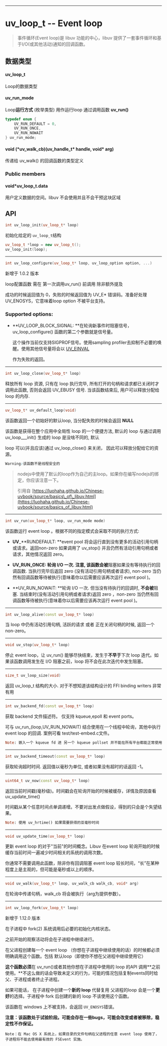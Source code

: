
---

# uv\_loop\_t -- Event loop

> 事件循环\(Event loop\)是 libuv 功能的中心，libuv 提供了一套事件循环和基于I/O\(或其他活动\)通知的回调函数。

## 数据类型

#### **uv\_loop\_t**

Loop的数据类型

#### **uv\_run\_mode**

Loop**运行方式** \(枚举类型\)  用作运行loop   通过调用函数 **uv\_run\(\)**

```cpp
typedef enum {
    UV_RUN_DEFAULT = 0,
    UV_RUN_ONCE,
    UV_RUN_NOWAIT
} uv_run_mode;
```

#### void \(\*uv\_walk\_cb\)\(uv\_handle\_t\* handle, void\* arg\)

传递给 uv\_walk\(\) 的回调函数的类型定义

### Public members

#### void\*uv\_loop\_t.data

用户定义数据的空间。libuv 不会使用并且不会干预这块区域

## API

```cpp
int uv_loop_init(uv_loop_t* loop)
```

初始化给定的 `uv_loop_t`结构

```cpp
uv_loop_t *loop = new uv_loop_t();
uv_loop_init(loop);
```

---

```cpp
int uv_loop_configure(uv_loop_t* loop, uv_loop_option option, ...)
```

新增于 1.0.2 版本

loop配置函数 需在 第一次调用uv\_run\(\) 前调用 除非额外提及

成功的时候返回值为 0，失败的时候返回值为 UV\_E\* 错误码。准备好处理UV\_ENOSYS，它意味着loop option 不被平台支持。

### Supported options:

* **UV\_LOOP\_BLOCK\_SIGNAL: **在轮询新事件时阻塞信号，uv\_loop\_configure\(\) 函数的第二个参数就是信号量。

  这个操作当前仅支持SIGPROF信号。使用sampling profiler去抑制不必要的唤醒。使用其他信号量将会以 [UV\_EINVAL](/ERROR.md)

  作为失败的返回。

---

```cpp
int uv_loop_close(uv_loop_t* loop)
```

释放所有 loop 资源, 只有在 loop 执行完毕, 所有打开的句柄和请求都已关闭时才调用此函数,  否则会返回 UV\_EBUSY 信号. 当该函数结束后, 用户可以释放分配给 loop 的内存.

---

```cpp
uv_loop_t* uv_default_loop(void)
```

该函数返回一个初始好的默认loop, 当分配失败的时候会返回 **NULL**

该函数是获得在整个应用中全局性 loop 的一个便捷方法, 默认的 loop 与通过调用 uv\_loop\_\_\_init\(\) 生成的 loop 是没啥不同的, 默认

loop 可以\(并且应该\)通过 uv\_loop\_close\(\) 来关闭， 因此可以释放分配给它的资源。

```css
Warning:该函数不是线程安全的
```

> nodejs中使用了默认的loop作为自己的主loop。如果你在编写nodejs的绑定，你应该注意一下。
>
> 引用自 [https://luohaha.github.io/Chinese-uvbook/source/basics\_of\_libuv.html](https://luohaha.github.io/Chinese-uvbook/source/basics_of_libuv.html)

---

```cpp
int uv_run(uv_loop_t* loop, uv_run_mode mode)
```

该函数运行 event loop 。根据不同的指定模式会采取不同的执行方式:

* **UV**\_**RUNDEFAULT:      **event pool 将会运行直到没有更多的活动引用句柄或请求。返回non-zero 如果调用了 uv\_stop\(\) 并且仍然有活动引用句柄或者请求，其他情况返回 zero。

* **UV\_RUN\_ONCE:          **轮询 I/O 一次. 注意, 该函数**会被**阻塞如果没有等待执行的回调函数. 当执行完毕后返回 zero \(没有活动引用句柄或者请求\), non-zero 当仍然有回调函数等待被执行\(意味着你以后需要应该再次运行 event pool \)。

* **UV\_RUN\_NOWAIT:     **轮询 I/O 一次. 但当没有待执行的回调时, **不会被**阻塞. 当结束时\(没有活动引用句柄或者请求\)返回 zero ，non-zero 当仍然有回调函数等待被执行\(意味着你以后需要应该再次运行 event pool \)。

---

```cpp
int uv_loop_alive(const uv_loop_t* loop)
```

当 loop 中仍有活动引用句柄, 活跃的请求 或者 正在关闭句柄的时候, 返回一个non-zero。

---

```cpp
void uv_stop(uv_loop_t* loop)
```

停止 event loop，让 uv\_run\(\) 能够尽快结束，发生于**不早于**下次 loop 迭代。如果该函数调用发生在 I/O 阻塞之前，loop 将不会在此次迭代中发生阻塞。

---

```cpp
size_t uv_loop_size(void)
```

返回 uv\_loop\_t 结构的大小. 对于不想知道该结构设计的 FFI binding writers 非常有用

---

```cpp
int uv_backend_fd(const uv_loop_t* loop)
```

获取 backend 文件描述符。 仅支持 kqueue,epoll 和 event ports。

可与 uv\_run\_\(loop,UV\_RUN\_NOWAIT\) 结合使用在一个线程中轮询，其他中执行 event loop 的回调. 案例可看 test/test-embed.c文件。

```ruby
Note: 嵌入一个 kqueue fd 进 另一个 kqueue pollset 并不能在所有平台都能正常使用. 这不是一个添加 fd 的错误 它从不生成 events.
```

---

```cpp
int uv_backend_timeout(const uv_loop_t* loop)
```

获取轮询超时时间. 返回值以毫秒为单位, 或者如果没有超时的话返回 -1。

---

```cpp
uint64_t uv_now(const uv_loop_t* loop)
```

返回当前时间戳\(毫秒级\)。时间戳会在轮询开始的时候被缓存，详情及原因查看 uv\_update\_time\(\)

时间戳从某个任意时间点单调递增。不要对出发点做假设，得到的只会是个失望结果。

```ruby
Note: 使用 uv_hrtime() 如果需要获得的亚毫秒时间
```

---

```cpp
void uv_update_time(uv_loop_t* loop)
```

更新 event loop 的对于"当前"的时间概念。Libuv 在event loop 轮询开始的时候缓存当前时间一遍减少时间相关的系统的调用次数。

你通常不需要调用此函数，除非你有回调阻塞 event loop 较长时间，“长”在某种程度上是主观的，但可能是毫秒或以上的顺序。

---

```cpp
void uv_walk(uv_loop_t* loop, uv_walk_cb walk_cb, void* arg)
```

在轮询中传递句柄，walk\_cb 将会被执行（arg为提供参数）。

---

```cpp
int uv_loop_fork(uv_loop_t* loop)
```

新增于 1.12.0 版本

在子进程中 fork\(2\) 系统调用后必要的初始化内核状态。

之前开始的观察活动将会在子进程中继续进行。

在父进程创建每一个 event loop （你想在子进程中继续使用的话）的时候都必须明确调用这个函数。包括 默认loop（即使你不想在父进程中继续使用它）

**这个函数必须**在 uv\_run\(\)或者其他你想在子进程中使用的 loop 的API 调用**之前使用。**不这么做的话会导致未定义的行为，可能的情况包括复制events同时给父、子进程或者终止子进程。

如果可能话， 在子进程中创建一个**新的 loop** 代替复用 父进程的loop 会是一个**更好**的选择。子进程中 fork 后创建的新的 loop 不该使用这个函数。

该函数在 windows 上不被支持，会返回 `UV_ENOSYS`错误。

**注意：该函数处于试验阶段。可能会存在一些bugs，可能会改变或者被移除，稳定性不作保证。**

```
Note：在 Mac OS X 系统上，如果目录的文件句柄在父进程的任意 event loop 使用了，子进程将不能去使用最有效的 FSEvent 实施。
```



